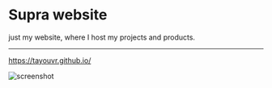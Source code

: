 # Supra website

just my website, where I host my projects and products.

---

https://tayouvr.github.io/

![screenshot](https://github.com/SupraLP/supralp.github.io/blob/master/rcs/supra-github-thumbnail.png)
